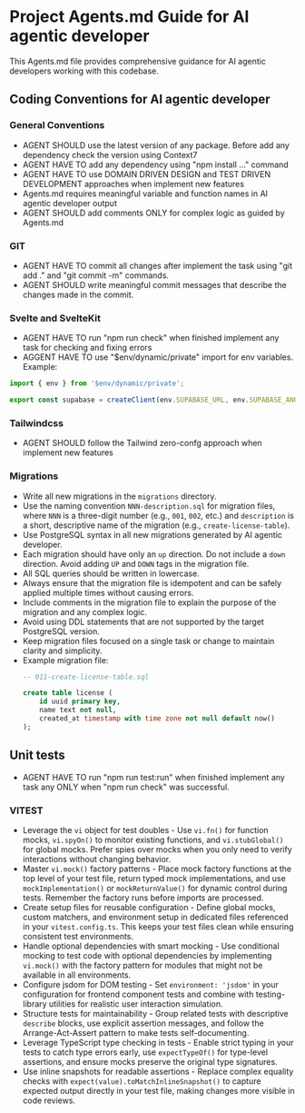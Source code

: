 # Project Agents.md Guide for AI agentic developer

This Agents.md file provides comprehensive guidance for AI agentic developers working with this codebase.

## Coding Conventions for AI agentic developer

### General Conventions
- AGENT SHOULD use the latest version of any package. Before add any dependency check the version using Context7
- AGENT HAVE TO add any dependency using "npm install ..." command
- AGENT HAVE TO use DOMAIN DRIVEN DESIGN and TEST DRIVEN DEVELOPMENT approaches when implement new features
- Agents.md requires meaningful variable and function names in AI agentic developer output
- AGENT SHOULD add comments ONLY for complex logic as guided by Agents.md

### GIT
- AGENT HAVE TO commit all changes after implement the task using "git add ." and "git commit -m" commands. 
- AGENT SHOULD write meaningful commit messages that describe the changes made in the commit.

### Svelte and SvelteKit
- AGENT HAVE TO run "npm run check" when finished implement any task for checking and fixing errors
- AGGENT HAVE TO use "$env/dynamic/private" import for env variables.
Example:
```js
import { env } from '$env/dynamic/private';

export const supabase = createClient(env.SUPABASE_URL, env.SUPABASE_ANON_KEY)
```

### Tailwindcss
- AGENT SHOULD follow the Tailwind zero-confg approach when implement new features

### Migrations
- Write all new migrations in the `migrations` directory.
- Use the naming convention `NNN-description.sql` for migration files, where `NNN` is a three-digit number (e.g., `001`, `002`, etc.) and `description` is a short, descriptive name of the migration (e.g., `create-license-table`).
- Use PostgreSQL syntax in all new migrations generated by AI agentic developer.
- Each migration should have only an `up` direction. Do not include a `down` direction. Avoid adding `UP` and `DOWN` tags in the migration file.
- All SQL queries should be written in lowercase.
- Always ensure that the migration file is idempotent and can be safely applied multiple times without causing errors.
- Include comments in the migration file to explain the purpose of the migration and any complex logic.
- Avoid using DDL statements that are not supported by the target PostgreSQL version.
- Keep migration files focused on a single task or change to maintain clarity and simplicity.
- Example migration file:
  ```sql
  -- 011-create-license-table.sql

  create table license (
      id uuid primary key,
      name text not null,
      created_at timestamp with time zone not null default now()
  );
  ```

## Unit tests

- AGENT HAVE TO run "npm run test:run" when finished implement any task any ONLY when "npm run check" was successful.

### VITEST
- Leverage the `vi` object for test doubles - Use `vi.fn()` for function mocks, `vi.spyOn()` to monitor existing functions, and `vi.stubGlobal()` for global mocks. Prefer spies over mocks when you only need to verify interactions without changing behavior.
- Master `vi.mock()` factory patterns - Place mock factory functions at the top level of your test file, return typed mock implementations, and use `mockImplementation()` or `mockReturnValue()` for dynamic control during tests. Remember the factory runs before imports are processed.
- Create setup files for reusable configuration - Define global mocks, custom matchers, and environment setup in dedicated files referenced in your `vitest.config.ts`. This keeps your test files clean while ensuring consistent test environments.
- Handle optional dependencies with smart mocking - Use conditional mocking to test code with optional dependencies by implementing `vi.mock()` with the factory pattern for modules that might not be available in all environments.
- Configure jsdom for DOM testing - Set `environment: 'jsdom'` in your configuration for frontend component tests and combine with testing-library utilities for realistic user interaction simulation.
- Structure tests for maintainability - Group related tests with descriptive `describe` blocks, use explicit assertion messages, and follow the Arrange-Act-Assert pattern to make tests self-documenting.
- Leverage TypeScript type checking in tests - Enable strict typing in your tests to catch type errors early, use `expectTypeOf()` for type-level assertions, and ensure mocks preserve the original type signatures.
- Use inline snapshots for readable assertions - Replace complex equality checks with `expect(value).toMatchInlineSnapshot()` to capture expected output directly in your test file, making changes more visible in code reviews.